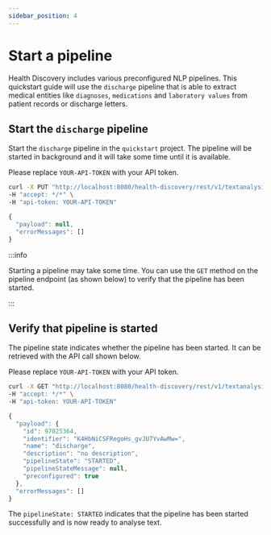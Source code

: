 ```yaml
---
sidebar_position: 4
---
```


# Start a pipeline

Health Discovery includes various preconfigured NLP pipelines. This quickstart guide will use the `discharge` pipeline that is able to extract medical entities like `diagnoses`, `medications` and `laboratory values` from patient records or discharge letters.


## Start the `discharge` pipeline

Start the `discharge` pipeline in the `quickstart` project. The pipeline will be started in background and it will take some time until it is available.

Please replace `YOUR-API-TOKEN` with your API token.

```bash title="PUT /v1/textanalysis/projects/{projectName}/pipelines/{pipelineName}/start" showLineNumbers
curl -X PUT "http://localhost:8080/health-discovery/rest/v1/textanalysis/projects/quickstart/pipelines/discharge/start" \
-H "accept: */*" \
-H "api-token: YOUR-API-TOKEN"
```

```js title=RESPONSE
{
  "payload": null,
  "errorMessages": []
}

```

:::info

Starting a pipeline may take some time. You can use the `GET` method on the pipeline endpoint (as shown below) to verify that the pipeline has been started.

:::

## Verify that pipeline is started

The pipeline state indicates whether the pipeline has been started. It can be retrieved with the API call shown below.

Please replace `YOUR-API-TOKEN` with your API token.

```bash title="GET /v1/textanalysis/project/{projectName}/pipelines/{pipelineName}"
curl -X GET "http://localhost:8080/health-discovery/rest/v1/textanalysis/projects/quickstart/pipelines/discharge" \
-H "accept: */*" \
-H "api-token: YOUR-API-TOKEN"
```

```js title=RESPONSE
{
  "payload": {
    "id": 97025364,
    "identifier": "K4HbNiCSFRegoHs_gvJU7YvAwMw=",
    "name": "discharge",
    "description": "no description",
    "pipelineState": "STARTED",
    "pipelineStateMessage": null,
    "preconfigured": true
  },
  "errorMessages": []
}
```
 The `pipelineState: STARTED` indicates that the pipeline has been started successfully and is now ready to analyse text.